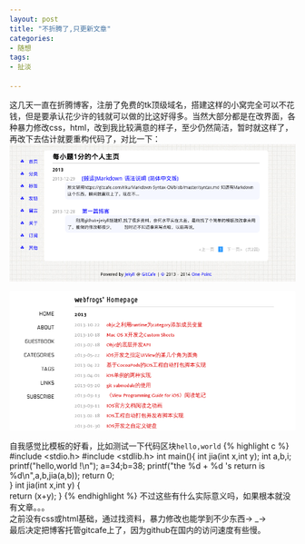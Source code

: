 ```yaml
---
layout: post
title: "不折腾了,只更新文章"
categories:
- 随想
tags:
- 扯淡

---
```


这几天一直在折腾博客，注册了免费的tk顶级域名，搭建这样的小窝完全可以不花钱，但是要承认花少许的钱就可以做的比这好得多。当然大部分都是在改界面，各种暴力修改css，html，改到我比较满意的样子，至少仍然简洁，暂时就这样了，再改下去估计就要重构代码了，对比一下：  
![](/media/png/myblog.png) 

![](/media/png/webfblog.png) 

自我感觉比模板的好看，比如测试一下代码区块`hello,world`
{% highlight c %}
#include <stdio.h>
#include <stdlib.h>
int main(){
	int jia(int x,int y);
	int a,b,i;
	printf("hello,world !\n");
	a=34;b=38;
	printf("the %d + %d 's return is %d\n",a,b,jia(a,b));
	return 0;			
	  }
int jia(int x,int y)
       {	
	return (x+y); 
       }
{% endhighlight %}
不过这些有什么实际意义吗，如果根本就没有文章。。。  
之前没有css或html基础，通过找资料，暴力修改也能学到不少东西→ _→  
最后决定把博客托管gitcafe上了，因为github在国内的访问速度有些慢。
